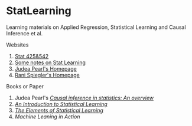 # StatLearning
Learning materials on Applied Regression, Statistical Learning and Causal Inference et al.

Websites
1. [Stat 425&542](https://publish.illinois.edu/liangf/teaching/)
2. [Some notes on Stat Learning](http://www.loyhome.com/elements_of_statistical_learining_lecture_notes/)
3. [Judea Pearl's Homepage](http://bayes.cs.ucla.edu/jp_home.html)
4. [Rani Spiegler's Homepage](http://www.tau.ac.il/~rani/)

Books or Paper
1. Judea Pearl's *[Causal inference in statistics: An overview](http://ftp.cs.ucla.edu/pub/stat_ser/r350.pdf)*
2. *[An Introduction to Statistical Learning](http://www-bcf.usc.edu/~gareth/ISL/)*
3. *[The Elements of Statistical Learning](https://web.stanford.edu/~hastie/Papers/ESLII.pdf)*
4. *Machine Leaning in Action*
